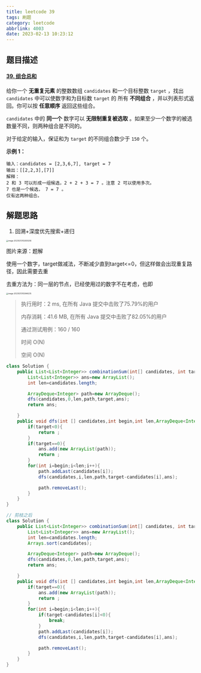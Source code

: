 ```yaml
---
title: leetcode 39
tags: 刷题
category: leetcode
abbrlink: 4003
date: 2023-02-13 10:23:12
---
```


## 题目描述

#### [39. 组合总和](https://leetcode.cn/problems/combination-sum/)



给你一个 **无重复元素** 的整数数组 `candidates` 和一个目标整数 `target` ，找出 `candidates` 中可以使数字和为目标数 `target` 的 所有 **不同组合** ，并以列表形式返回。你可以按 **任意顺序** 返回这些组合。

`candidates` 中的 **同一个** 数字可以 **无限制重复被选取** 。如果至少一个数字的被选数量不同，则两种组合是不同的。 

对于给定的输入，保证和为 `target` 的不同组合数少于 `150` 个。

 

**示例 1：**

```
输入：candidates = [2,3,6,7], target = 7
输出：[[2,2,3],[7]]
解释：
2 和 3 可以形成一组候选，2 + 2 + 3 = 7 。注意 2 可以使用多次。
7 也是一个候选， 7 = 7 。
仅有这两种组合。
```





## 解题思路

1. 回溯+深度优先搜索+递归

<img src="https://cdn.jsdelivr.net/gh/Kong-PR/Typora-picture@latest/img/image-20230213102600206.png" alt="image-20230213102600206" style="zoom: 33%;" />

图片来源：题解

使用一个数字，target做减法，不断减少直到target<=0，但这样做会出现重复路径，因此需要去重

去重方法为：同一层的节点，已经使用过的数字不在考虑，也即

<img src="https://cdn.jsdelivr.net/gh/Kong-PR/Typora-picture@latest/img/image-20230213102848235.png" alt="image-20230213102848235" style="zoom:33%;" />



> 执行用时：2 ms, 在所有 Java 提交中击败了75.79%的用户
>
> 内存消耗：41.6 MB, 在所有 Java 提交中击败了82.05%的用户
>
> 通过测试用例：160 / 160
>
> 时间 O(N)
>
> 空间 O(N)

```java
class Solution {
    public List<List<Integer>> combinationSum(int[] candidates, int target) {
        List<List<Integer>> ans=new ArrayList();
        int len=candidates.length;

        ArrayDeque<Integer> path=new ArrayDeque();
        dfs(candidates,0,len,path,target,ans);
        return ans;

    }
    public void dfs(int [] candidates,int begin,int len,ArrayDeque<Integer> path,int target,List<List<Integer>> ans){
        if(target<0){
            return ;
        }
        if(target==0){
            ans.add(new ArrayList(path));
            return ;
        }
        for(int i=begin;i<len;i++){
            path.addLast(candidates[i]);
            dfs(candidates,i,len,path,target-candidates[i],ans);

            path.removeLast();
        }
    }
}
```

```java
// 剪枝之后
class Solution {
    public List<List<Integer>> combinationSum(int[] candidates, int target) {
        List<List<Integer>> ans=new ArrayList();
        int len=candidates.length;
        Arrays.sort(candidates);

        ArrayDeque<Integer> path=new ArrayDeque();
        dfs(candidates,0,len,path,target,ans);
        return ans;

    }
    public void dfs(int [] candidates,int begin,int len,ArrayDeque<Integer> path,int target,List<List<Integer>> ans){
        if(target==0){
            ans.add(new ArrayList(path));
            return ;
        }
        for(int i=begin;i<len;i++){
            if(target-candidates[i]<0){
                break;
            }
            path.addLast(candidates[i]);
            dfs(candidates,i,len,path,target-candidates[i],ans);

            path.removeLast();
        }
    }
}
```

